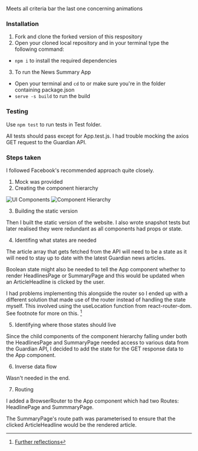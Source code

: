 Meets all criteria bar the last one concerning animations

### **Installation**

1. Fork and clone the forked version of this respository
2. Open your cloned local repository and in your terminal type the following command:

- `npm i` to install the required dependencies

3. To run the News Summary App

- Open your terminal and `cd` to or make sure you're in the folder containing package.json
- `serve -s build` to run the build

### **Testing**

Use `npm test` to run tests in Test folder.

All tests should pass except for App.test.js. 
I had trouble mocking the axios GET request to the Guardian API.

### **Steps taken**

I followed Facebook's recommended approach quite closely.

1. Mock was provided
2. Creating the component hierarchy

![UI Components](https://github.com/tangjm/news-summary-challenge/blob/main/images/component-hierarchy.png)
![Component Hierarchy](https://github.com/tangjm/news-summary-challenge/blob/main/images/component-hierarchy2.png)

3. Building the static version

Then I built the static version of the website. I also wrote snapshot tests but later realised they were redundant as all components had props or state.

4. Identifing what states are needed

The article array that gets fetched from the API will need to be a state as it will need to stay up to date with the latest Guardian news articles.

Boolean state might also be needed to tell the App component whether to render HeadlinesPage or SummaryPage and this would be updated when an ArticleHeadline is clicked by the user. 

I had problems implementing this alongside the router so I ended up with a different solution that made use of the router instead of handling the state myself. This involved using the useLocation function from react-router-dom. See footnote for more on this. [^1]

5. Identifying where those states should live

Since the child components of the component hierarchy falling under both the HeadlinesPage and SummaryPage needed access to various data from the Guardian API, I decided to add the state for the GET response data to the App component.

6. Inverse data flow

Wasn't needed in the end.

7. Routing

I added a BrowserRouter to the App component which had two Routes: HeadlinePage and SummmaryPage. 

The SummaryPage's route path was parameterised to ensure that the clicked ArticleHeadline would be the rendered article.


[^1]: [Further reflections](https://github.com/tangjm/news-summary-challenge/blob/main/Reflection.md)




